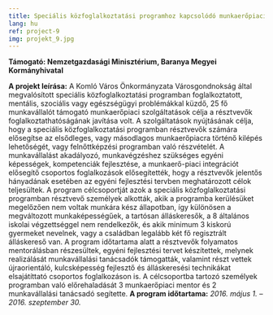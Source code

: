 ```yaml
---
title: Speciális közfoglalkoztatási programhoz kapcsolódó munkaerőpiaci szolgáltatás nyújtása Komlón – központi munkaerőpiaci program
lang: hu
ref: project-9
img: projekt_9.jpg
---
```


__Támogató: Nemzetgazdasági Minisztérium, Baranya Megyei Kormányhivatal__

__A projekt leírása:__
A Komló Város Önkormányzata Városgondnokság által megvalósított speciális közfoglalkoztatási programban foglalkoztatott, mentális, szociális vagy egészségügyi problémákkal küzdő, 25 fő munkavállalót támogató munkaerőpiaci szolgáltatások célja a résztvevők foglalkoztathatóságának javítása volt.
A szolgáltatások nyújtásának célja, hogy a speciális közfoglalkoztatási programban résztvevők számára elősegítse az elsődleges, vagy másodlagos munkaerőpiacra történő kilépés lehetőségét, vagy felnőttképzési programban való részvételét. A munkavállalást akadályozó, munkavégzéshez szükséges egyéni képességek, kompetenciák fejlesztése, a munkaerő-piaci integrációt elősegítő csoportos foglalkozások elősegítették, hogy a résztvevők jelentős hányadának esetében az egyéni fejlesztési tervben meghatározott célok teljesültek.
A program célcsoportját azok a speciális közfoglalkoztatási programban résztvevő személyek alkották, akik a programba kerülésüket megelőzően nem voltak munkára kész állapotban, így különösen a megváltozott munkaképességűek, a tartósan álláskeresők, a 8 általános iskolai végzettséggel nem rendelkezők, és akik minimum 3 kiskorú gyermeket nevelnek, vagy a családban legalább két fő regisztrált álláskereső van.
A program időtartama alatt a résztvevők folyamatos mentorálásban részesültek, egyéni fejlesztési tervet készítettek, melynek realizálását munkavállalási tanácsadók támogatták, valamint részt vettek újraorientáló, kulcsképesség fejlesztő és álláskeresési technikákat elsajátíttató csoportos foglalkozáson is. A célcsoportba tartozó személyek programban való előrehaladását 3 munkaerőpiaci mentor és 2 munkavállalási tanácsadó segítette.
__A program időtartama:__ _2016. május 1. – 2016. szeptember 30._

